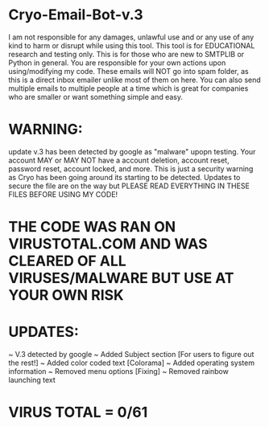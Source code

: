 # Cryo-Email-Bot-v.3
I am not responsible for any damages, unlawful use and or any use of any kind to harm or disrupt while using this tool. This tool is for EDUCATIONAL research and testing only. This is for those who are new to SMTPLIB or Python in general. You are responsible for your own actions upon using/modifying my code. These emails will NOT go into spam folder, as this is a direct inbox emailer unlike most of them on here. You can also send multiple emails to multiple people at a time which is great for companies who are smaller or want something simple and easy.
#
#
#
#
# WARNING:
update v.3 has been detected by google as "malware" upopn testing. Your account MAY or MAY NOT have a account deletion, account reset, password reset, account locked, and more. This is just a security warning as Cryo has been going around its starting to be detected. Updates to secure the file are on the way but PLEASE READ EVERYTHING IN THESE FILES BEFORE USING MY CODE!
# THE CODE WAS RAN ON VIRUSTOTAL.COM AND WAS CLEARED OF ALL VIRUSES/MALWARE BUT USE AT YOUR OWN RISK
#
#
#
#
# UPDATES:
~ V.3 detected by google<a>
~ Added Subject section [For users to figure out the rest!]
~ Added color coded text [Colorama]
~ Added operating system information
~ Removed menu options [Fixing]
~ Removed rainbow launching text 
#
#
#
#
# VIRUS TOTAL = 0/61 
